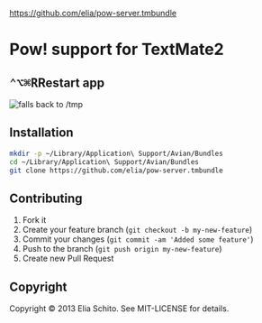 https://github.com/elia/pow-server.tmbundle

# Pow! support for TextMate2

## <kbd>⌃⌥⌘R</kbd>Restart app

![falls back to /tmp](http://cl.ly/image/2b3K3D3w2C11/Screen%20Shot%202014-02-24%20at%2012.24.32%20pm.png)


## Installation

```bash
mkdir -p ~/Library/Application\ Support/Avian/Bundles
cd ~/Library/Application\ Support/Avian/Bundles
git clone https://github.com/elia/pow-server.tmbundle
```


## Contributing

1. Fork it
2. Create your feature branch (`git checkout -b my-new-feature`)
3. Commit your changes (`git commit -am 'Added some feature'`)
4. Push to the branch (`git push origin my-new-feature`)
5. Create new Pull Request


## Copyright

Copyright © 2013 Elia Schito. See MIT-LICENSE for details.
